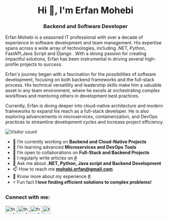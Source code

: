 <h1 align="center">Hi 👋, I'm Erfan Mohebi</h1>
<h3 align="center">Backend and Software Developer</h3>

<p align="left">Erfan Mohebi is a seasoned IT professional with over a decade of experience in software development and team management. His expertise spans across a wide array of technologies, including .NET, Python, FastAPI,Java Script and Django . With a strong passion for creating impactful solutions, Erfan has been instrumental in driving several high-profile projects to success.</p>

<p align="left">Erfan's journey began with a fascination for the possibilities of software development, focusing on both backend frameworks and the full-stack process. His technical versatility and leadership skills make him a valuable asset in any team environment, where he excels at orchestrating complex workflows and mentoring others in development best practices.</p>

<p align="left">Currently, Erfan is diving deeper into cloud-native architecture and modern frameworks to expand his reach as a full-stack developer. He is also exploring advancements in microservices, containerization, and DevOps practices to streamline development cycles and increase project efficiency.</p>

![Visitor count](https://komarev.com/ghpvc/?username=erfanmohebi&color=green)

- 🔭 I’m currently working on **Backend and Cloud-Native Projects**
- 🌱 I’m learning advanced **Microservices and DevOps Tools**
- 👯 I’m open to collaborations on **Full-Stack and Backend Projects**
- 📝 I regularly write articles on [#](#)
- 💬 Ask me about **.NET, Python, Java script and Backend Development**
- 📫 How to reach me **mohebi.erfan@gmail.com**
- 📄 Know more about my experience [#](#r)
- ⚡ Fun fact **I love finding efficient solutions to complex problems!**

<h3 align="left">Connect with me:</h3>
<p align="left">
  <a href="https://linkedin.com/in/theerfanmohebi" target="blank">
    <img align="center" src="https://raw.githubusercontent.com/rahuldkjain/github-profile-readme-generator/master/src/images/icons/Social/linked-in-alt.svg" alt="theerfanmohebi" height="25" width="35" />
  </a>
  <a href="https://instagram.com/theerfanmohebi" target="blank">
    <img align="center" src="https://raw.githubusercontent.com/rahuldkjain/github-profile-readme-generator/master/src/images/icons/Social/instagram.svg" alt="theerfanmohebi" height="25" width="35" />
  </a>
  <a href="https://www.youtube.com/user/TheErfanMohebi" target="blank">
    <img align="center" src="https://raw.githubusercontent.com/rahuldkjain/github-profile-readme-generator/master/src/images/icons/Social/youtube.svg" alt="theerfanmohebi" height="25" width="35" />
  </a>
  <a href="https://www.aparat.com/erfanmohebi" target="blank">
    <img align="center" src="https://seeklogo.com/images/A/aparat-logo-E058915B14-seeklogo.com.png" alt="theerfanmohebi" height="25" width="25" />
  </a>
</p>
